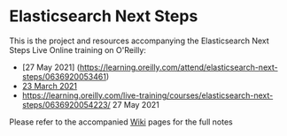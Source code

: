 # Elasticsearch Next Steps

This is the project and resources accompanying the Elasticsearch Next Steps Live Online training on O'Reilly:

- [27 May 2021] (https://learning.oreilly.com/attend/elasticsearch-next-steps/0636920053461)
- [23 March 2021](https://learning.oreilly.com/live-training/courses/elasticsearch-next-steps/0636920053459)
- https://learning.oreilly.com/live-training/courses/elasticsearch-next-steps/0636920054223/ 27 May 2021
 
Please refer to the accompanied [Wiki](https://github.com/madhusudhankonda/elasticsearch-next-steps/wiki) pages for the full notes
